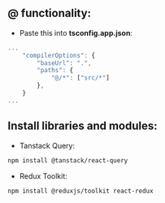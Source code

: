 ## @ functionality:

-   Paste this into **tsconfig.app.json**:

```ts
...
    "compilerOptions": {
        "baseUrl": ".",
        "paths": {
            "@/*": ["src/*"]
        },
    }
...
```

## Install libraries and modules:

-   Tanstack Query:

```bash
npm install @tanstack/react-query
```

-   Redux Toolkit:

```bash
npm install @reduxjs/toolkit react-redux
```
